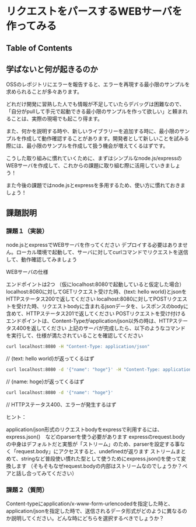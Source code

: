 # リクエストをパースするWEBサーバを作ってみる

## Table of Contents

## 学ばないと何が起きるのか

OSSのレポジトリにエラーを報告すると、エラーを再現する最小限のサンプルを求められることが多々あります。

どれだけ開発に習熟した人でも情報が不足していたらデバッグは困難なので、「自分がpullして手元で起動できる最小限のサンプルを作って欲しい」と頼まれることは、実際の現場でも起こり得ます。

また、何かを説明する時や、新しいライブラリーを追加する時に、最小限のサンプルを作成して動作確認することがあります。開発者として新しいことを試みる際には、最小限のサンプルを作成して扱う機会が増えてくるはずです。

こうした取り組みに慣れていくために、まずはシンプルなnode.js/expressのWEBサーバを作成して、これからの課題に取り組む際に活用していきましょう！

また今後の課題ではnode.jsとexpressを多用するため、使い方に慣れておきましょう！

## 課題説明

### 課題１（実装）

node.jsとexpressでWEBサーバを作ってください
デプロイする必要はありません。ローカル環境で起動して、サーバに対してcurlコマンドでリクエストを送信して、動作確認してみましょう

WEBサーバの仕様

エンドポイントは2つ
（仮にlocalhost:8080で起動していると仮定した場合）
localhost:8080に対してGETリクエスト受けた時、{text: hello world}とjsonをHTTPステータス200で返してください
localhost:8080に対してPOSTリクエストを受けた時、リクエストbodyに含まれるjsonデータを、レスポンスのbodyに含めて、HTTPステータス201で返してください
POSTリクエストを受け付けるエンドポイントは、Content-Typeがapplication/json以外の時は、HTTPステータス400を返してください
上記のサーバが完成したら、以下のようなコマンドを実行して、仕様が満たされていることを確認してください

```bash
curl localhost:8080 -H "Content-Type: application/json"
```

// {text: hello world}が返ってくるはず

```bash
curl localhost:8080 -d '{"name": "hoge"}' -H "Content-Type: application/json"
```

// {name: hoge}が返ってくるはず

```bash
curl localhost:8080 -d '{"name": "hoge"}'
```

// HTTPステータス400、エラーが発生するはず


ヒント：

application/json形式のリクエストbodyをexpressで利用するには、express.json()　などのparserを使う必要があります
expressのrequest.bodyの中身はデフォルトだと実態が「ストリーム」のため、parserを設定する事なく「request.body」にアクセスすると、undefinedが返ります
ストリームまとめて、stringなど普段使い慣れた型として使うためにexpress.json()を使って変換します
（そもそもなぜrequest.bodyの内部はストリームなのでしょうか？ペアと話し合ってみてください）


### 課題２（質問）

Content-typeにapplication/x-www-form-urlencodedを指定した時と、application/jsonを指定した時で、送信されるデータ形式がどのように異なるのか説明してください。どんな時にどちらを選択するべきでしょうか？